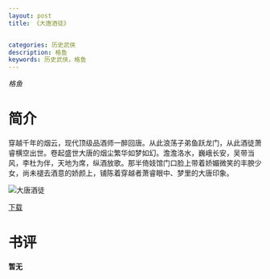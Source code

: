 ```yaml
---
layout: post
title: 《大唐酒徒》


categories: 历史武侠
description: 格鱼
keywords: 历史武侠，格鱼
---
```


*格鱼*

# 简介

穿越千年的烟云，现代顶级品酒师一醉回唐。从此浪荡子弟鱼跃龙门，从此酒徒萧睿横空出世。卷起盛世大唐的烟尘繁华如梦如幻。澹澹洛水，巍峨长安，吴带当风，李杜为伴，天地为席，纵酒放歌。那半倚妓馆门口脸上带着娇媚微笑的丰腴少女，尚未褪去酒意的娇颜上，铺陈着穿越者萧睿眼中、梦里的大唐印象。

![大唐酒徒](https://img.imiaobige.com/104134/77881.jpg)

[下载](https://link.jscdn.cn/1drv/aHR0cHM6Ly8xZHJ2Lm1zL3QvcyFBaGU2R2dNWmVFb2poVTh1WWZxcVBIU2tPaWt5P2U9d0QwVzMw.txt)

# 书评
**暂无**